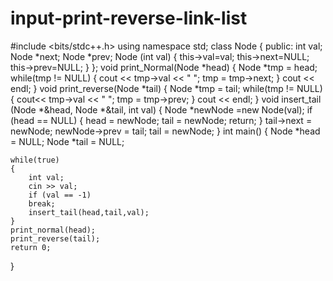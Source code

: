# input-print-reverse-link-list
#include <bits/stdc++.h>
using namespace std;
class Node
{
    public:
    int val;
    Node *next;
    Node *prev;
    Node (int val)
    {
        this->val=val;
        this->next=NULL;
        this->prev=NULL;
    }
};
void print_Normal(Node *head)
{
    Node *tmp = head;
    while(tmp != NULL)
    {
        cout << tmp->val << " ";
        tmp = tmp->next;
    }
    cout << endl;
}
void print_reverse(Node *tail)
{
    Node *tmp = tail;
    while(tmp != NULL)
    {
        cout<< tmp->val << " ";
        tmp = tmp->prev;
    }
    cout << endl; 
}
void insert_tail (Node *&head, Node *&tail, int val)
{
    Node *newNode =new Node(val);
    if (head == NULL)
    {
        head = newNode;
        tail = newNode;
        return;
    }
    tail->next = newNode;
    newNode->prev = tail;
    tail = newNode;
}
int main()
{
    Node *head = NULL;
    Node *tail = NULL;

    while(true)
    {
        int val;
        cin >> val;
        if (val == -1)
        break;
        insert_tail(head,tail,val);
    }
    print_normal(head);
    print_reverse(tail);
    return 0;
}
